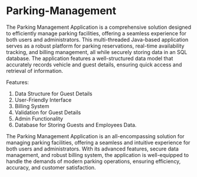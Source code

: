 # Parking-Management


The Parking Management Application is a comprehensive solution designed to efficiently manage parking facilities, offering a seamless experience for both users and administrators. This multi-threaded Java-based application serves as a robust platform for parking reservations, real-time availability tracking, and billing management, all while securely storing data in an SQL database. The application features a well-structured data model that accurately records vehicle and guest details, ensuring quick access and retrieval of information.

Features:
1. Data Structure for Guest Details
2. User-Friendly Interface
3. Billing System
4. Validation for Guest Details
5. Admin Functionality
6. Database for Storing Guests and Employees Data.

The Parking Management Application is an all-encompassing solution for managing parking facilities, offering a seamless and intuitive experience for both users and administrators. With its advanced features, secure data management, and robust billing system, the application is well-equipped to handle the demands of modern parking operations, ensuring efficiency, accuracy, and customer satisfaction.
